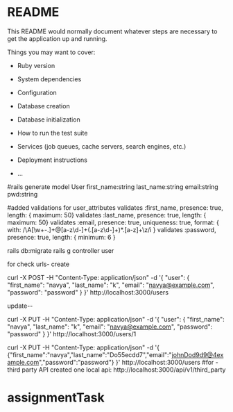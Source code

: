 # README

This README would normally document whatever steps are necessary to get the
application up and running.

Things you may want to cover:

* Ruby version

* System dependencies

* Configuration

* Database creation

* Database initialization

* How to run the test suite

* Services (job queues, cache servers, search engines, etc.)

* Deployment instructions

* ...



#rails generate model User first_name:string last_name:string email:string pwd:string

#added validations for user_attributes
  validates :first_name, presence: true, length: { maximum: 50}
  validates :last_name, presence: true, length: { maximum: 50}
  validates :email, presence: true, uniqueness: true, format: { with: /\A[\w+\-.]+@[a-z\d\-]+(\.[a-z\d\-]+)*\.[a-z]+\z/i }
  validates :password, presence: true, length: { minimum: 6 }

rails db:migrate
rails g controller user

for check urls- create


curl -X POST -H "Content-Type: application/json" -d '{
  "user": {
    "first_name": "navya",
    "last_name": "k",
    "email": "navya@example.com",
    "password": "password"
  }
}' http://localhost:3000/users

update--

curl -X PUT -H "Content-Type: application/json" -d '{
  "user": {
    "first_name": "navya",
    "last_name": "k",
    "email": "navya@example.com",
    "password": "password"
  }
}' http://localhost:3000/users/1

curl -X PUT -H "Content-Type: application/json" -d '{
  {"first_name":"navya","last_name":"Do55ecdd7","email":"johnDod9d9@4example.com","password":"password"}
}' http://localhost:3000/users
#for -third party API
created one local api: http://localhost:3000/api/v1/third_party 




# assignmentTask
